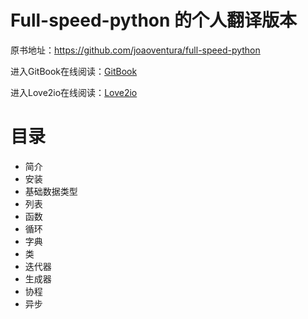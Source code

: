 
# Full-speed-python 的个人翻译版本
原书地址：https://github.com/joaoventura/full-speed-python


进入GitBook在线阅读：[GitBook](https://hubertroy.gitbooks.io/full-speed-python-chinese/content/)

进入Love2io在线阅读：[Love2io](https://love2.io/@hubertroy/doc/full-speed-python-chinese)

# 目录
* 简介
* 安装
* 基础数据类型
* 列表
* 函数
* 循环
* 字典
* 类
* 迭代器
* 生成器
* 协程
* 异步